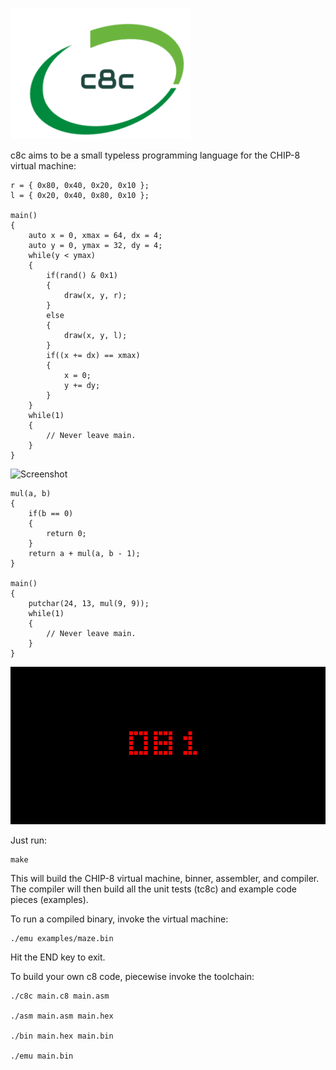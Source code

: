![Screenshot](scrots/logo.png)

c8c aims to be a small typeless programming language for the CHIP-8 virtual machine:

    r = { 0x80, 0x40, 0x20, 0x10 };
    l = { 0x20, 0x40, 0x80, 0x10 };

    main()
    {
        auto x = 0, xmax = 64, dx = 4;
        auto y = 0, ymax = 32, dy = 4;
        while(y < ymax)
        {
            if(rand() & 0x1)
            {
                draw(x, y, r);
            }
            else
            {
                draw(x, y, l);
            }
            if((x += dx) == xmax)
            {
                x = 0;
                y += dy;
            }
        }
        while(1)
        {
            // Never leave main.
        }
    }

![Screenshot](scrots/2018-01-04-140651_512x256_scrot.png)

    mul(a, b)
    {
        if(b == 0)
        {
            return 0;
        }
        return a + mul(a, b - 1);
    }

    main()
    {
        putchar(24, 13, mul(9, 9));
        while(1)
        {
            // Never leave main.
        }
    }

![Screenshot](scrots/2018-01-31-130004_512x256_scrot.png)

Just run:

    make

This will build the CHIP-8 virtual machine, binner, assembler, and compiler.
The compiler will then build all the unit tests (tc8c) and example code pieces (examples).

To run a compiled binary, invoke the virtual machine:

    ./emu examples/maze.bin

Hit the END key to exit.

To build your own c8 code, piecewise invoke the toolchain:

    ./c8c main.c8 main.asm

    ./asm main.asm main.hex

    ./bin main.hex main.bin

    ./emu main.bin
